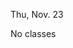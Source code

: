 <div class="recitation">



<div class="column_date">
<p markdown="block">

Thu, Nov. 23

</p>
</div>


<div class="column_recitation" >
<p markdown="block">

No classes 

</p>
</div>


</div>

